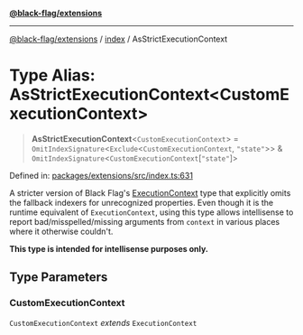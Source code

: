 [**@black-flag/extensions**](../../README.md)

***

[@black-flag/extensions](../../README.md) / [index](../README.md) / AsStrictExecutionContext

# Type Alias: AsStrictExecutionContext\<CustomExecutionContext\>

> **AsStrictExecutionContext**\<`CustomExecutionContext`\> = `OmitIndexSignature`\<`Exclude`\<`CustomExecutionContext`, `"state"`\>\> & `OmitIndexSignature`\<`CustomExecutionContext`\[`"state"`\]\>

Defined in: [packages/extensions/src/index.ts:631](https://github.com/Xunnamius/black-flag/blob/55cfbcd0072708351b7f32c809d598866a5f7476/packages/extensions/src/index.ts#L631)

A stricter version of Black Flag's
[ExecutionContext](https://github.com/Xunnamius/black-flag/blob/main/docs/api/src/exports/util/type-aliases/ExecutionContext.md)
type that explicitly omits the fallback indexers for unrecognized properties.
Even though it is the runtime equivalent of `ExecutionContext`, using this
type allows intellisense to report bad/misspelled/missing arguments from
`context` in various places where it otherwise couldn't.

**This type is intended for intellisense purposes only.**

## Type Parameters

### CustomExecutionContext

`CustomExecutionContext` *extends* `ExecutionContext`
